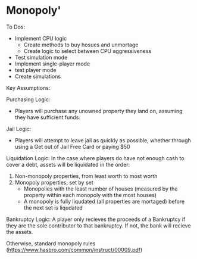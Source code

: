 # Monopoly'

To Dos:
- Implement CPU logic
    - Create methods to buy hosues and unmortage
    - Create logic to select between CPU aggressiveness
- Test simulation mode
- Implement single-player mode
- test player mode
- Create simulations


Key Assumptions:

Purchasing Logic:
- Players will purchase any unowned property they land on, assuming they have sufficient funds.

Jail Logic:
- Players will attempt to leave jail as quickly as possible, whether through using a Get out of Jail Free Card or paying $50

Liquidation Logic: In the case where players do have not enough cash to cover a debt, assets will be liquidated in the order:
1. Non-monopoly properties, from least worth to most worth
2. Monopoly properties, set by set
    - Monopolies with the least number of houses (measured by the property within each monopoly with the most houses)
    - A monopoly is fully liqudated (all properties are mortaged) before the next set is liqudated

Bankruptcy Logic: A player only recieves the proceeds of a Bankruptcy if they are the sole contributor to that bankruptcy. If not, 
the bank will recieve the assets.

Otherwise, standard monopoly rules (https://www.hasbro.com/common/instruct/00009.pdf)